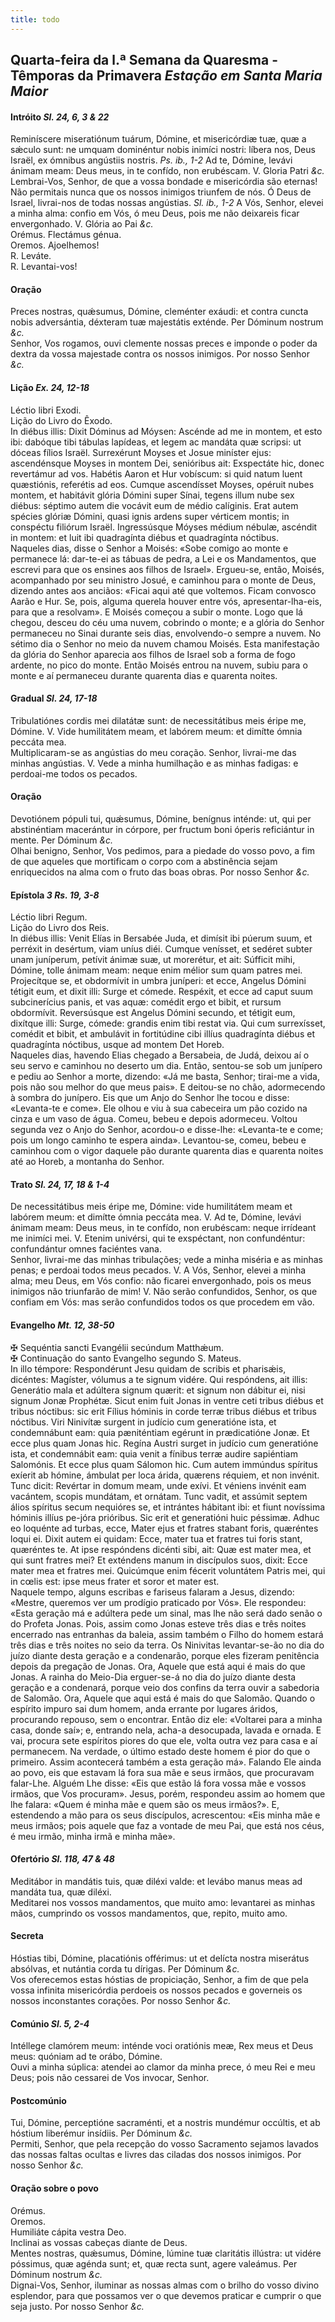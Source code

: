 ```yaml
---
title: todo
---
```

<h2 class="text-center">Quarta-feira da l.ª Semana da Quaresma - Têmporas da Primavera <em>Estação em Santa Maria Maior</em></h2>

<h4 class="text-center">Intróito <em>Sl. 24, 6, 3 & 22</em></h4>
<div class="container-fluid">
<div class="row">
<div class="dropcap text-justify">
Reminíscere miseratiónum tuárum, Dómine, et misericórdiæ tuæ, quæ a sǽculo sunt: ne umquam dominéntur nobis inimíci nostri: líbera nos, Deus Israël, ex ómnibus angústiis nostris. <em>Ps. ib., 1-2</em> Ad te, Dómine, levávi ánimam meam: Deus meus, in te confído, non erubéscam.
V. Gloria Patri <em>&c.</em>
</div>
<div class="dropcap text-justify">
Lembrai-Vos, Senhor, de que a vossa bondade e misericórdia são eternas! Não permitais nunca que os nossos inimigos triunfem de nós. Ó Deus de Israel, livrai-nos de todas nossas angústias. <em>Sl. ib., 1-2</em> A Vós, Senhor, elevei a minha alma: confio em Vós, ó meu Deus, pois me não deixareis ficar envergonhado.
V. Glória ao Pai <em>&c.</em>
</div>
</div>
</div>

<div class="container-fluid">
<div class="row">
<div class="text-center">
Orémus. Flectámus génua.
</div>
<div class="text-center">
Oremos. Ajoelhemos!
</div>
<div class="text-justify">
<span class="text-danger">R.</span> Leváte.
</div>
<div class="text-justify">
<span class="text-danger">R.</span> Levantai-vos!
</div>
</div>
</div>

<h4 class="text-center">Oração</h4>
<div class="container-fluid">
<div class="row">
<div class="dropcap text-justify">
Preces nostras, quǽsumus, Dómine, cleménter exáudi: et contra cuncta nobis adversántia, déxteram tuæ majestátis exténde. Per Dóminum nostrum <em>&c.</em>
</div>
<div class="dropcap text-justify">
Senhor, Vos rogamos, ouvi clemente nossas preces e imponde o poder da dextra da vossa majestade contra os nossos inimigos. Por nosso Senhor <em>&c.</em>
</div>
</div>
</div>

<h4 class="text-center">Lição <em>Ex. 24, 12-18</em></h4>
<div class="container-fluid">
<div class="row">
<div class="text-justify">
Léctio libri Exodi.
</div>
<div class="text-justify">
Lição do Livro do Êxodo.
</div>
<div class="dropcap text-justify">
In diébus illis: Dixit Dóminus ad Móysen: Ascénde ad me in montem, et esto ibi: dabóque tibi tábulas lapídeas, et legem ac mandáta quæ scripsi: ut dóceas fílios Israël. Surrexérunt Moyses et Josue miníster ejus: ascendénsque Moyses in montem Dei, senióribus ait: Exspectáte hic, donec revertámur ad vos. Habétis Aaron et Hur vobíscum: si quid natum luent quæstiónis, referétis ad eos. Cumque ascendísset Moyses, opéruit nubes montem, et habitávit glória Dómini super Sínai, tegens illum nube sex diébus: séptimo autem die vocávit eum de médio calíginis. Erat autem spécies glóriæ Dómini, quasi ignis ardens super vérticem montis; in conspéctu filiórum Israël. Ingressúsque Móyses médium nébulæ, ascéndit in montem: et luit ibi quadragínta diébus et quadragínta nóctibus.
</div>
<div class="dropcap text-justify">
Naqueles dias, disse o Senhor a Moisés: «Sobe comigo ao monte e permanece lá: dar-te-ei as tábuas de pedra, a Lei e os Mandamentos, que escrevi para que os ensines aos filhos de Israel». Ergueu-se, então, Moisés, acompanhado por seu ministro Josué, e caminhou para o monte de Deus, dizendo antes aos anciãos: «Ficai aqui até que voltemos. Ficam convosco Aarão e Hur. Se, pois, alguma querela houver entre vós, apresentar-lha-eis, para que a resolvam». E Moisés começou a subir o monte. Logo que lá chegou, desceu do céu uma nuvem, cobrindo o monte; e a glória do Senhor permaneceu no Sinai durante seis dias, envolvendo-o sempre a nuvem. No sétimo dia o Senhor no meio da nuvem chamou Moisés. Esta manifestação da glória do Senhor aparecia aos filhos de Israel sob a forma de fogo ardente, no pico do monte. Então Moisés entrou na nuvem, subiu para o monte e aí permaneceu durante quarenta dias e quarenta noites.
</div>
</div>
</div>

<h4 class="text-center">Gradual <em>Sl. 24, 17-18</em></h4>
<div class="container-fluid">
<div class="row">
<div class="dropcap text-justify">
Tribulatiónes cordis mei dilatátæ sunt: de necessitátibus meis éripe me, Dómine. V. Vide humilitátem meam, et labórem meum: et dimítte ómnia peccáta mea.
</div>
<div class="dropcap text-justify">
Multiplicaram-se as angústias do meu coração. Senhor, livrai-me das minhas angústias. V. Vede a minha humilhação e as minhas fadigas: e perdoai-me todos os pecados.
</div>
</div>
</div>

<h4 class="text-center">Oração</h4>
<div class="container-fluid">
<div class="row">
<div class="dropcap text-justify">
Devotiónem pópuli tui, quǽsumus, Dómine, benígnus inténde: ut, qui per abstinéntiam macerántur in córpore, per fructum boni óperis reficiántur in mente. Per Dóminum <em>&c.</em>
</div>
<div class="dropcap text-justify">
Olhai benigno, Senhor, Vos pedimos, para a piedade do vosso povo, a fim de que aqueles que mortificam o corpo com a abstinência sejam enriquecidos na alma com o fruto das boas obras. Por nosso Senhor <em>&c.</em>
</div>
</div>
</div>

<h4 class="text-center">Epístola <em>3 Rs. 19, 3-8</em></h4>
<div class="container-fluid">
<div class="row">
<div class="text-justify">
Léctio libri Regum.
</div>
<div class="text-justify">
Lição do Livro dos Reis.
</div>
<div class="dropcap text-justify">
In diébus illis: Venit Elías in Bersabée Juda, et dimísit ibi púerum suum, et perréxit in desértum, viam uníus diéi. Cumque venísset, et sedéret subter unam juníperum, petívit ánimæ suæ, ut morerétur, et ait: Súfficit mihi, Dómine, tolle ánimam meam: neque enim mélior sum quam patres mei. Projecítque se, et obdormívit in umbra juníperi: et ecce, Angelus Dómini tétigit eum, et dixit illi: Surge et cómede. Respéxit, et ecce ad caput suum subcinerícius panis, et vas aquæ: comédit ergo et bibit, et rursum obdormívit. Reversúsque est Angelus Dómini secundo, et tétigit eum, dixítque illi: Surge, cómede: grandis enim tibi restat via. Qui cum surrexísset, comédit et bibit, et ambulávit in fortitúdine cibi illíus quadragínta diébus et quadragínta nóctibus, usque ad montem Det Horeb.
</div>
<div class="dropcap text-justify">
Naqueles dias, havendo Elias chegado a Bersabeia, de Judá, deixou aí o seu servo e caminhou no deserto um dia. Então, sentou-se sob um junípero e pediu ao Senhor a morte, dizendo: «Já me basta, Senhor; tirai-me a vida, pois não sou melhor do que meus pais». E deitou-se no chão, adormecendo à sombra do junípero. Eis que um Anjo do Senhor lhe tocou e disse: «Levanta-te e come». Ele olhou e viu à sua cabeceira um pão cozido na cinza e um vaso de água. Comeu, bebeu e depois adormeceu. Voltou segunda vez o Anjo do Senhor, acordou-o e disse-lhe: «Levanta-te e come; pois um longo caminho te espera ainda». Levantou-se, comeu, bebeu e caminhou com o vigor daquele pão durante quarenta dias e quarenta noites até ao Horeb, a montanha do Senhor.
</div>
</div>
</div>

<h4 class="text-center">Trato <em>Sl. 24, 17, 18 & 1-4</em></h4>
<div class="container-fluid">
<div class="row">
<div class="dropcap text-justify">
De necessitátibus meis éripe me, Dómine: vide humilitátem meam et labórem meum: et dimítte ómnia peccáta mea. V. Ad te, Dómine, levávi ánimam meam: Deus meus, in te confído, non erubéscam: neque irrídeant me inimíci mei. V. Etenim univérsi, qui te exspéctant, non confundéntur: confundántur omnes faciéntes vana.
</div>
<div class="dropcap text-justify">
Senhor, livrai-me das minhas tribulações; vede a minha miséria e as minhas penas; e perdoai todos meus pecados. V. A Vós, Senhor, elevei a minha alma; meu Deus, em Vós confio: não ficarei envergonhado, pois os meus inimigos não triunfarão de mim! V. Não serão confundidos, Senhor, os que confiam em Vós: mas serão confundidos todos os que procedem em vão.
</div>
</div>
</div>

<h4 class="text-center">Evangelho <em>Mt. 12, 38-50</em></h4>
<div class="container-fluid">
<div class="row">
<div class="text-justify">
<span class="text-danger">&#10016;</span> Sequéntia sancti Evangélii secúndum Matthǽum.
</div>
<div class="text-justify">
<span class="text-danger">&#10016;</span> Continuação do santo Evangelho segundo S. Mateus.
</div>
<div class="dropcap text-justify">
In illo témpore: Respondérunt Jesu quidam de scribis et pharisǽis, dicéntes: Magíster, vólumus a te signum vidére. Qui respóndens, ait illis: Generátio mala et adúltera signum quærit: et signum non dábitur ei, nisi signum Jonæ Prophétæ. Sicut enim fuit Jonas in ventre ceti tribus diébus et tribus nóctibus: sic erit Fílius hóminis in corde terræ tribus diébus et tribus nóctibus. Viri Ninivítæ surgent in judício cum generatióne ista, et condemnábunt eam: quia pæniténtiam egérunt in prædicatióne Jonæ. Et ecce plus quam Jonas hic. Regína Austri surget in judício cum generatióne ista, et condemnábit eam: quia venit a fínibus terræ audire sapiéntiam Salomónis. Et ecce plus quam Sálomon hic. Cum autem immúndus spíritus exíerit ab hómine, ámbulat per loca árida, quærens réquiem, et non invénit. Tunc dicit: Revértar in domum meam, unde exívi. Et véniens invénit eam vacántem, scopis mundátam, et ornátam. Tunc vadit, et assúmit septem álios spíritus secum nequióres se, et intrántes hábitant ibi: et fiunt novíssima hóminis illíus pe-jóra prióribus. Sic erit et generatióni huic péssimæ. Adhuc eo loquénte ad turbas, ecce, Mater ejus et fratres stabant foris, quæréntes loqui ei. Dixit autem ei quidam: Ecce, mater tua et fratres tui foris stant, quæréntes te. At ipse respóndens dicénti sibi, ait: Quæ est mater mea, et qui sunt fratres mei? Et exténdens manum in discípulos suos, dixit: Ecce mater mea et fratres mei. Quicúmque enim fécerit voluntátem Patris mei, qui in cœlis est: ipse meus frater et soror et mater est.
</div>
<div class="dropcap text-justify">
Naquele tempo, alguns escribas e fariseus falaram a Jesus, dizendo: «Mestre, queremos ver um prodígio praticado por Vós». Ele respondeu: «Esta geração má e adúltera pede um sinal, mas lhe não será dado senão o do Profeta Jonas. Pois, assim como Jonas esteve três dias e três noites encerrado nas entranhas da baleia, assim também o Filho do homem estará três dias e três noites no seio da terra. Os Ninivitas levantar-se-ão no dia do juízo diante desta geração e a condenarão, porque eles fizeram penitência depois da pregação de Jonas. Ora, Aquele que está aqui é mais do que Jonas. A rainha do Meio-Dia erguer-se-á no dia do juízo diante desta geração e a condenará, porque veio dos confins da terra ouvir a sabedoria de Salomão. Ora, Aquele que aqui está é mais do que Salomão. Quando o espírito impuro sai dum homem, anda errante por lugares áridos, procurando repouso, sem o encontrar. Então diz ele: «Voltarei para a minha casa, donde saí»; e, entrando nela, acha-a desocupada, lavada e ornada. E vai, procura sete espíritos piores do que ele, volta outra vez para casa e aí permanecem. Na verdade, o último estado deste homem é pior do que o primeiro. Assim acontecerá também a esta geração má». Falando Ele ainda ao povo, eis que estavam lá fora sua mãe e seus irmãos, que procuravam falar-Lhe. Alguém Lhe disse: «Eis que estão lá fora vossa mãe e vossos irmãos, que Vos procuram». Jesus, porém, respondeu assim ao homem que lhe falara: «Quem é minha mãe e quem são os meus irmãos?». E, estendendo a mão para os seus discípulos, acrescentou: «Eis minha mãe e meus irmãos; pois aquele que faz a vontade de meu Pai, que está nos céus, é meu irmão, minha irmã e minha mãe».
</div>
</div>
</div>

<h4 class="text-center">Ofertório <em>Sl. 118, 47 & 48</em></h4>
<div class="container-fluid">
<div class="row">
<div class="dropcap text-justify">
Meditábor in mandátis tuis, quæ diléxi valde: et levábo manus meas ad mandáta tua, quæ diléxi.
</div>
<div class="dropcap text-justify">
Meditarei nos vossos mandamentos, que muito amo: levantarei as minhas mãos, cumprindo os vossos mandamentos, que, repito, muito amo.
</div>
</div>
</div>

<h4 class="text-center">Secreta</h4>
<div class="container-fluid">
<div class="row">
<div class="dropcap text-justify">
Hóstias tibi, Dómine, placatiónis offérimus: ut et delícta nostra miserátus absólvas, et nutántia corda tu dírigas. Per Dóminum <em>&c.</em>
</div>
<div class="dropcap text-justify">
Vos oferecemos estas hóstias de propiciação, Senhor, a fim de que pela vossa infinita misericórdia perdoeis os nossos pecados e governeis os nossos inconstantes corações. Por nosso Senhor <em>&c.</em>
</div>
</div>
</div>

<h4 class="text-center">Comúnio <em>Sl. 5, 2-4</em></h4>
<div class="container-fluid">
<div class="row">
<div class="dropcap text-justify">
Intéllege clamórem meum: inténde voci oratiónis meæ, Rex meus et Deus meus: quóniam ad te orábo, Dómine.
</div>
<div class="dropcap text-justify">
Ouvi a minha súplica: atendei ao clamor da minha prece, ó meu Rei e meu Deus; pois não cessarei de Vos invocar, Senhor.
</div>
</div>
</div>

<h4 class="text-center">Postcomúnio</h4>
<div class="container-fluid">
<div class="row">
<div class="dropcap text-justify">
Tui, Dómine, perceptióne sacraménti, et a nostris mundémur occúltis, et ab hóstium liberémur insídiis. Per Dóminum <em>&c.</em>
</div>
<div class="dropcap text-justify">
Permiti, Senhor, que pela recepção do vosso Sacramento sejamos lavados das nossas faltas ocultas e livres das ciladas dos nossos inimigos. Por nosso Senhor <em>&c.</em>
</div>
</div>
</div>

<h4 class="text-center">Oração sobre o povo</h4>
<div class="container-fluid">
<div class="row">
<div class="text-danger text-center"> Orémus.</div>
<div class="text-danger text-center"> Oremos.</div>
<div class="text-justify">
Humiliáte cápita vestra Deo.
</div>
<div class="text-justify">
Inclinai as vossas cabeças diante de Deus.
</div>
<div class="text-justify">
Mentes nostras, quǽsumus, Dómine, lúmine tuæ claritátis illústra: ut vidére póssimus, quæ agénda sunt; et, quæ recta sunt, agere valeámus. Per Dóminum nostrum <em>&c.</em>
</div>
<div class="text-justify">
Dignai-Vos, Senhor, iluminar as nossas almas com o brilho do vosso divino esplendor, para que possamos ver o que devemos praticar e cumprir o que seja justo. Por nosso Senhor <em>&c.</em>
</div>
</div>
</div>
